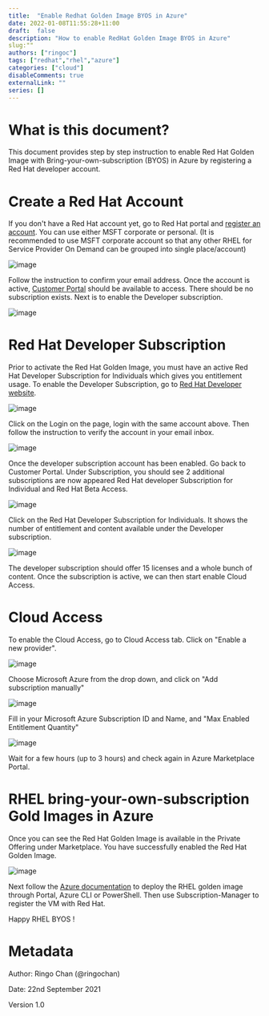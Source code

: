 ```yaml
---
title:  "Enable Redhat Golden Image BYOS in Azure"
date: 2022-01-08T11:55:28+11:00
draft:  false
description: "How to enable RedHat Golden Image BYOS in Azure"
slug:""
authors: ["ringoc"]
tags: ["redhat","rhel","azure"]
categories: ["cloud"]
disableComments: true
externalLink: ""
series: []
---
```

# What is this document?

This document provides step by step instruction to enable Red Hat Golden Image with Bring-your-own-subscription (BYOS) in Azure by registering a Red Hat developer account.

# Create a Red Hat Account

If you don&#39;t have a Red Hat account yet, go to Red Hat portal and [register an account](https://sso.redhat.com/auth/realms/redhat-external/login-actions/registration?client_id=https%3A%2F%2Fwww.redhat.com%2Fwapps%2Fugc-oidc&amp;tab_id=ncmf5w6PJf8). You can use either MSFT corporate or personal. (It is recommended to use MSFT corporate account so that any other RHEL for Service Provider On Demand can be grouped into single place/account)

![image](https://user-images.githubusercontent.com/202669/148623727-c6690887-c338-48d9-b87e-86351511b6e7.png)

Follow the instruction to confirm your email address. Once the account is active, [Customer Portal](https://access.redhat.com/management) should be available to access. There should be no subscription exists. Next is to enable the Developer subscription.

![image](https://user-images.githubusercontent.com/202669/148623746-47c68919-f712-47c5-a519-8a233ba02d86.png)

# Red Hat Developer Subscription

Prior to activate the Red Hat Golden Image, you must have an active Red Hat Developer Subscription for Individuals which gives you entitlement usage. To enable the Developer Subscription, go to [Red Hat Developer website](https://developers.redhat.com/).

![image](https://user-images.githubusercontent.com/202669/148623765-5fcda8f5-94e9-493a-8ff2-dd12da45382e.png)

Click on the Login on the page, login with the same account above. Then follow the instruction to verify the account in your email inbox.

![image](https://user-images.githubusercontent.com/202669/148623771-340c8830-1d72-4698-9def-5163030b2095.png)

Once the developer subscription account has been enabled. Go back to Customer Portal. Under Subscription, you should see 2 additional subscriptions are now appeared Red Hat developer Subscription for Individual and Red Hat Beta Access.

![image](https://user-images.githubusercontent.com/202669/148623779-88282c40-d85f-4e37-a438-f1cf69a24a72.png)

Click on the Red Hat Developer Subscription for Individuals. It shows the number of entitlement and content available under the Developer subscription.

![image](https://user-images.githubusercontent.com/202669/148623784-50397ecd-cc4a-441c-8e8f-97a929dc0498.png)

The developer subscription should offer 15 licenses and a whole bunch of content. Once the subscription is active, we can then start enable Cloud Access.

# Cloud Access

To enable the Cloud Access, go to Cloud Access tab. Click on &quot;Enable a new provider&quot;.

![image](https://user-images.githubusercontent.com/202669/148623787-04c3159a-b8dc-43c3-b1e5-f5ea6fe737f7.png)

Choose Microsoft Azure from the drop down, and click on &quot;Add subscription manually&quot;

![image](https://user-images.githubusercontent.com/202669/148623839-9556949e-ac44-4341-9fda-62523a7f62ad.png)

Fill in your Microsoft Azure Subscription ID and Name, and &quot;Max Enabled Entitlement Quantity&quot;

![image](https://user-images.githubusercontent.com/202669/148623874-ba6692c9-e8bb-406b-9268-11795a349613.png)

Wait for a few hours (up to 3 hours) and check again in Azure Marketplace Portal.

# RHEL bring-your-own-subscription Gold Images in Azure

Once you can see the Red Hat Golden Image is available in the Private Offering under Marketplace. You have successfully enabled the Red Hat Golden Image.

![image](https://user-images.githubusercontent.com/202669/148623894-15ad12cb-4895-4c49-b743-a443c1fbfedd.png)

Next follow the [Azure documentation](https://docs.microsoft.com/en-us/azure/virtual-machines/workloads/redhat/byos#use-the-red-hat-gold-images-from-the-azure-portal) to deploy the RHEL golden image through Portal, Azure CLI or PowerShell. Then use Subscription-Manager to register the VM with Red Hat.

Happy RHEL BYOS !

# Metadata

Author: Ringo Chan (@ringochan)

Date: 22nd September 2021

Version 1.0


